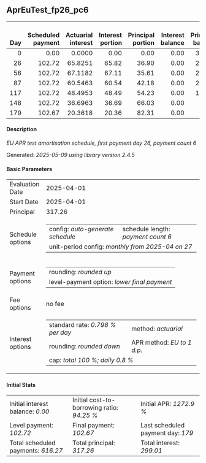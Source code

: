 <h2>AprEuTest_fp26_pc6</h2>
<table>
    <thead style="vertical-align: bottom;">
        <th style="text-align: right;">Day</th>
        <th style="text-align: right;">Scheduled payment</th>
        <th style="text-align: right;">Actuarial interest</th>
        <th style="text-align: right;">Interest portion</th>
        <th style="text-align: right;">Principal portion</th>
        <th style="text-align: right;">Interest balance</th>
        <th style="text-align: right;">Principal balance</th>
        <th style="text-align: right;">Total actuarial interest</th>
        <th style="text-align: right;">Total interest</th>
        <th style="text-align: right;">Total principal</th>
    </thead>
    <tr style="text-align: right;">
        <td class="ci00">0</td>
        <td class="ci01" style="white-space: nowrap;">0.00</td>
        <td class="ci02">0.0000</td>
        <td class="ci03">0.00</td>
        <td class="ci04">0.00</td>
        <td class="ci05">0.00</td>
        <td class="ci06">317.26</td>
        <td class="ci07">0.0000</td>
        <td class="ci08">0.00</td>
        <td class="ci09">0.00</td>
    </tr>
    <tr style="text-align: right;">
        <td class="ci00">26</td>
        <td class="ci01" style="white-space: nowrap;">102.72</td>
        <td class="ci02">65.8251</td>
        <td class="ci03">65.82</td>
        <td class="ci04">36.90</td>
        <td class="ci05">0.00</td>
        <td class="ci06">280.36</td>
        <td class="ci07">65.8251</td>
        <td class="ci08">65.82</td>
        <td class="ci09">36.90</td>
    </tr>
    <tr style="text-align: right;">
        <td class="ci00">56</td>
        <td class="ci01" style="white-space: nowrap;">102.72</td>
        <td class="ci02">67.1182</td>
        <td class="ci03">67.11</td>
        <td class="ci04">35.61</td>
        <td class="ci05">0.00</td>
        <td class="ci06">244.75</td>
        <td class="ci07">132.9433</td>
        <td class="ci08">132.93</td>
        <td class="ci09">72.51</td>
    </tr>
    <tr style="text-align: right;">
        <td class="ci00">87</td>
        <td class="ci01" style="white-space: nowrap;">102.72</td>
        <td class="ci02">60.5463</td>
        <td class="ci03">60.54</td>
        <td class="ci04">42.18</td>
        <td class="ci05">0.00</td>
        <td class="ci06">202.57</td>
        <td class="ci07">193.4895</td>
        <td class="ci08">193.47</td>
        <td class="ci09">114.69</td>
    </tr>
    <tr style="text-align: right;">
        <td class="ci00">117</td>
        <td class="ci01" style="white-space: nowrap;">102.72</td>
        <td class="ci02">48.4953</td>
        <td class="ci03">48.49</td>
        <td class="ci04">54.23</td>
        <td class="ci05">0.00</td>
        <td class="ci06">148.34</td>
        <td class="ci07">241.9848</td>
        <td class="ci08">241.96</td>
        <td class="ci09">168.92</td>
    </tr>
    <tr style="text-align: right;">
        <td class="ci00">148</td>
        <td class="ci01" style="white-space: nowrap;">102.72</td>
        <td class="ci02">36.6963</td>
        <td class="ci03">36.69</td>
        <td class="ci04">66.03</td>
        <td class="ci05">0.00</td>
        <td class="ci06">82.31</td>
        <td class="ci07">278.6812</td>
        <td class="ci08">278.65</td>
        <td class="ci09">234.95</td>
    </tr>
    <tr style="text-align: right;">
        <td class="ci00">179</td>
        <td class="ci01" style="white-space: nowrap;">102.67</td>
        <td class="ci02">20.3618</td>
        <td class="ci03">20.36</td>
        <td class="ci04">82.31</td>
        <td class="ci05">0.00</td>
        <td class="ci06">0.00</td>
        <td class="ci07">299.0430</td>
        <td class="ci08">299.01</td>
        <td class="ci09">317.26</td>
    </tr>
</table>
<h4>Description</h4>
<p><i>EU APR test amortisation schedule, first payment day 26, payment count 6</i></p>
<p>Generated: <i>2025-05-09 using library version 2.4.5</i></p>
<h4>Basic Parameters</h4>
<table>
    <tr>
        <td>Evaluation Date</td>
        <td>2025-04-01</td>
    </tr>
    <tr>
        <td>Start Date</td>
        <td>2025-04-01</td>
    </tr>
    <tr>
        <td>Principal</td>
        <td>317.26</td>
    </tr>
    <tr>
        <td>Schedule options</td>
        <td>
            <table>
                <tr>
                    <td>config: <i>auto-generate schedule</i></td>
                    <td>schedule length: <i><i>payment count</i> 6</i></td>
                </tr>
                <tr>
                    <td colspan="2" style="white-space: nowrap;">unit-period config: <i>monthly from 2025-04 on 27</i></td>
                </tr>
            </table>
        </td>
    </tr>
    <tr>
        <td>Payment options</td>
        <td>
            <table>
                <tr>
                    <td>rounding: <i>rounded up</i></td>
                </tr>
                <tr>
                    <td>level-payment option: <i>lower&nbsp;final&nbsp;payment</i></td>
                </tr>
            </table>
        </td>
    </tr>
    <tr>
        <td>Fee options</td>
        <td>no fee
        </td>
    </tr>
    <tr>
        <td>Interest options</td>
        <td>
            <table>
                <tr>
                    <td>standard rate: <i>0.798 % per day</i></td>
                    <td>method: <i>actuarial</i></td>
                </tr>
                <tr>
                    <td>rounding: <i>rounded down</i></td>
                    <td>APR method: <i>EU to 1 d.p.</i></td>
                </tr>
                <tr>
                    <td colspan="2">cap: <i>total 100 %; daily 0.8 %</td>
                </tr>
            </table>
        </td>
    </tr>
</table>
<h4>Initial Stats</h4>
<table>
    <tr>
        <td>Initial interest balance: <i>0.00</i></td>
        <td>Initial cost-to-borrowing ratio: <i>94.25 %</i></td>
        <td>Initial APR: <i>1272.9 %</i></td>
    </tr>
    <tr>
        <td>Level payment: <i>102.72</i></td>
        <td>Final payment: <i>102.67</i></td>
        <td>Last scheduled payment day: <i>179</i></td>
    </tr>
    <tr>
        <td>Total scheduled payments: <i>616.27</i></td>
        <td>Total principal: <i>317.26</i></td>
        <td>Total interest: <i>299.01</i></td>
    </tr>
</table>